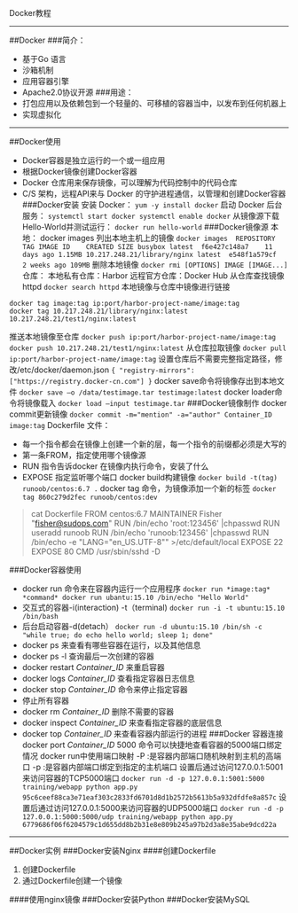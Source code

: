 Docker教程

--------
##Docker
###简介：
 - 基于Go 语言
 - 沙箱机制
 - 应用容器引擎
 - Apache2.0协议开源
###用途：
 - 打包应用以及依赖包到一个轻量的、可移植的容器当中，以发布到任何机器上
 - 实现虚拟化 
---------
##Docker使用
 - Docker容器是独立运行的一个或一组应用
 - 根据Docker镜像创建Docker容器
 - Docker 仓库用来保存镜像，可以理解为代码控制中的代码仓库
 - C/S 架构，远程API来与 Docker 的守护进程通信，以管理和创建Docker容器
###Docker安装
安装 Docker：
`yum -y install docker`
启动 Docker 后台服务：
`systemctl start docker
systemctl enable docker`
从镜像源下载Hello-World并测试运行：
`docker run hello-world`
###Docker镜像源
本地：
docker images 列出本地主机上的镜像
`docker images 
REPOSITORY  TAG IMAGE ID    CREATED SIZE
busybox latest  f6e427c148a7    11 days ago 1.15MB
10.217.248.21/library/nginx latest  e548f1a579cf    2 weeks ago 109MB`
删除本地镜像
`docker rmi [OPTIONS] IMAGE [IMAGE...] `
仓库：
本地私有仓库：Harbor
远程官方仓库：Docker Hub
从仓库查找镜像httpd
`docker search httpd`
本地镜像与仓库中镜像进行链接
```
docker tag image:tag ip:port/harbor-project-name/image:tag
docker tag 10.217.248.21/library/nginx:latest 10.217.248.21/test1/nginx:latest
```
推送本地镜像至仓库
`docker push ip:port/harbor-project-name/image:tag
docker push 10.217.248.21/test1/nginx:latest`
从仓库拉取镜像
`docker pull ip:port/harbor-project-name/image:tag`
设置仓库后不需要完整指定路径，修改/etc/docker/daemon.json
`{
  "registry-mirrors": ["https://registry.docker-cn.com"]
}`
docker save命令将镜像存出到本地文件
`docker save –o /data/testimage.tar testimage:latest`
docker loader命令将镜像载入
`docker load —input testimage.tar`
###Docker镜像制作
docker commit更新镜像
`docker commit -m="mention" -a="author" Container_ID image:tag`
Dockerfile 文件：
 - 每一个指令都会在镜像上创建一个新的层，每一个指令的前缀都必须是大写的
 - 第一条FROM，指定使用哪个镜像源
 - RUN 指令告诉docker 在镜像内执行命令，安装了什么
 - EXPOSE 指定监听哪个端口
docker build构建镜像
`docker build -t(tag) runoob/centos:6.7 .`
docker tag 命令，为镜像添加一个新的标签
`docker tag 860c279d2fec runoob/centos:dev`
>cat Dockerfile 
FROM    centos:6.7
MAINTAINER      Fisher "fisher@sudops.com"
RUN     /bin/echo 'root:123456' |chpasswd
RUN     useradd runoob
RUN     /bin/echo 'runoob:123456' |chpasswd
RUN     /bin/echo -e "LANG=\"en_US.UTF-8\"" >/etc/default/local
EXPOSE  22
EXPOSE  80
CMD     /usr/sbin/sshd -D


###Docker容器使用
 - docker run 命令来在容器内运行一个应用程序
`docker run *image:tag* *command*
docker run ubantu:15.10 /bin/echo "Hello World"`
 - 交互式的容器-i(interaction) -t（terminal)
`docker run -i -t ubuntu:15.10 /bin/bash`
 - 后台启动容器-d(detach）
`docker run -d ubuntu:15.10 /bin/sh -c "while true; do echo hello world; sleep 1; done"`
 - docker ps 来查看有哪些容器在运行，以及其他信息
 - docker ps -l 查询最后一次创建的容器
 - docker restart *Container_ID* 来重启容器
 - docker logs *Container_ID* 查看指定容器日志信息
 - docker stop *Container_ID* 命令来停止指定容器
 - 停止所有容器
 - docker rm *Container_ID* 删除不需要的容器
 - docker inspect *Container_ID* 来查看指定容器的底层信息
 - docker top *Container_ID* 来查看容器内部运行的进程
###Docker 容器连接
docker port *Container_ID* 5000 命令可以快捷地查看容器的5000端口绑定情况
docker run中使用端口映射
	-P :是容器内部端口随机映射到主机的高端口
	-p :是容器内部端口绑定到指定的主机端口
设置后通过访问127.0.0.1:5001来访问容器的TCP5000端口
`docker run -d -p 127.0.0.1:5001:5000 training/webapp python app.py
95c6ceef88ca3e71eaf303c2833fd6701d8d1b2572b5613b5a932dfdfe8a857c`
设置后通过访问127.0.0.1:5000来访问容器的UDP5000端口
`docker run -d -p 127.0.0.1:5000:5000/udp training/webapp python app.py
6779686f06f6204579c1d655dd8b2b31e8e809b245a97b2d3a8e35abe9dcd22a`

---------
##Docker实例
###Docker安装Nginx
####创建Dockerfile

 1. 创建Dockerfile
 2. 通过Dockerfile创建一个镜像

####使用nginx镜像
###Docker安装Python
###Docker安装MySQL
